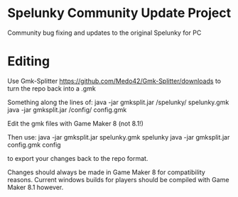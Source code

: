 Spelunky Community Update Project
==============================

Community bug fixing and updates to the original Spelunky for PC


Editing
==============================
Use Gmk-Splitter
https://github.com/Medo42/Gmk-Splitter/downloads
to turn the repo back into a .gmk

Something along the lines of:
java -jar gmksplit.jar /spelunky/ spelunky.gmk
java -jar gmksplit.jar /config/ config.gmk

Edit the gmk files with Game Maker 8 (not 8.1!)

Then use:
java -jar gmksplit.jar  spelunky.gmk spelunky
java -jar gmksplit.jar  config.gmk config

to export your changes back to the repo format.


Changes should always be made in Game Maker 8 for compatibility reasons.
Current windows builds for players should be compiled with Game Maker 8.1 however.